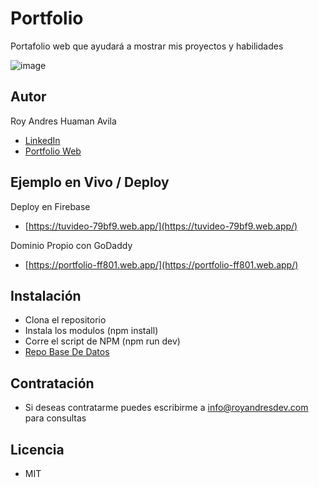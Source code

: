 # Portfolio
Portafolio web que ayudará a mostrar mis proyectos y habilidades

![image](https://user-images.githubusercontent.com/64821788/224435238-0208c995-d573-40ba-a712-bc74bea6acff.png)

## Autor
Roy Andres Huaman Avila

* [LinkedIn](https://www.linkedin.com/in/royhuamanavila/)
* [Portfolio Web](https://royandresdev.com/)

## Ejemplo en Vivo / Deploy
Deploy en Firebase
* [https://tuvideo-79bf9.web.app/](https://tuvideo-79bf9.web.app/)

Dominio Propio con GoDaddy
* [https://portfolio-ff801.web.app/](https://portfolio-ff801.web.app/)

## Instalación
* Clona el repositorio
* Instala los modulos (npm install)
* Corre el script de NPM (npm run dev)
* [Repo Base De Datos](https://github.com/RoyHuamanAvila/Portfolio_Backend)

## Contratación 
* Si deseas contratarme puedes escribirme a info@royandresdev.com para consultas

## Licencia
* MIT
